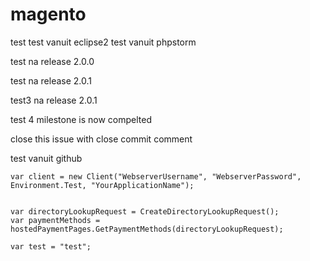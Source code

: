 magento
=======

test
test vanuit eclipse2
test vanuit phpstorm

test na release 2.0.0

test na release 2.0.1

test3 na release 2.0.1

test 4 milestone is now compelted

close this issue with close commit comment

test vanuit github

```
var client = new Client("WebserverUsername", "WebserverPassword", Environment.Test, "YourApplicationName"); 

```


```

var directoryLookupRequest = CreateDirectoryLookupRequest();
var paymentMethods = hostedPaymentPages.GetPaymentMethods(directoryLookupRequest);

```

```
var test = "test";

```
